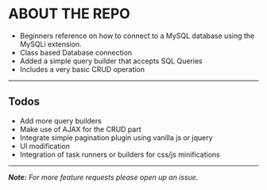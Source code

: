 # ABOUT THE REPO
* Beginners reference on how to connect to a MySQL database using the MySQLi extension.
* Class based Database connection
* Added a simple query builder that accepts SQL Queries
* Includes a very basic CRUD operation
---
## Todos
* Add more query builders
* Make use of AJAX for the CRUD part
* Integrate simple pagination plugin using vanilla js or jquery
* UI modification
* Integration of task runners or builders for css/js minifications
---
**_Note:_** _For more feature requests please open up an issue._
